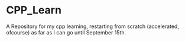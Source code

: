# CPP_Learn
A Repository for my cpp learning, restarting from scratch (accelerated, ofcourse) as far as I can go until September 15th. 

